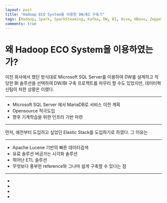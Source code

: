 ```yaml
---
layout: post
title: "Hadoop ECO System을 이용한 DW/BI 구축기"
tags: [Hadoop, Spark, SparkSteaming, Kafka, DW, BI, Hive, HBase, Zeppelin, Durid, Imply, Elasticsearch, Logstash, Beats, ELK]
comments: true
---
```


# 왜 Hadoop ECO System을 이용하였는가?

이전 회사에서 했던 방식대로 Microsoft SQL Server를 이용하여 DW를 설계하고 적당한 BI 솔루션을 선택하여 DW/BI 구축 프로젝트를 마무리 할 수도 있었지만, 데이터혁신팀이 처한 상황은 이랬다.

****
- Microsoft SQL Server 에서 MariaDB로 서비스 이전 계획
- Opensource 적극도입
- 향후 기계학습을 위한 인프라 기반 마련
****

먼저, 예전부터 도입하고 싶었던 Elastic Stack를 도입하기로 하였다.
그 이유는

****
- Apache Lucene 기반의 빠른 데이터검색
- 유료 솔루션 버금가는 시각화 솔루션
- 뛰어난 ETL 솔루션
- 무엇보다 풍부한 reference와 그나마 쉽게 구축할 수 있다는 점
****
*
*
*
*




<img src="{{ '/images/20180301/20180301_01.png' }}" alt="">

